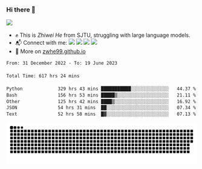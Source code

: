 ### Hi there 👋 

![](https://komarev.com/ghpvc/?username=zwhe99)
- :fist: This is *Zhiwei He* from SJTU, struggling with large language models.
- :mailbox_with_mail: Connect with me: <a href = "mailto: hezw.tkcw@gmail.com"><img src="https://img.shields.io/badge/-Mail1-red?style=flat&logo=gmail&logoColor=white" target="_blank"></a> <a href = "mailto: zwhe.cs@sjtu.edu.cn"><img src="https://img.shields.io/badge/-Mail2-%23333?style=flat&logo=gmail&logoColor=white" target="_blank"></a> <a href = "https://twitter.com/zwhe99"><img src="https://img.shields.io/badge/-Twitter-%234a99e9?style=flat&logo=twitter&logoColor=white" target="_blank"></a> <a href = "https://www.zhihu.com/people/hbenmazi-8"><img src="https://img.shields.io/badge/-%E7%9F%A5%E4%B9%8E-%232f6be0" target="_blank"></a>
- :blue_book: More on [zwhe99.github.io](https://zwhe99.github.io/)
<!--START_SECTION:waka-->

```txt
From: 31 December 2022 - To: 19 June 2023

Total Time: 617 hrs 24 mins

Python             329 hrs 43 mins ███████████░░░░░░░░░░░░░░   44.37 %
Bash               156 hrs 53 mins █████▒░░░░░░░░░░░░░░░░░░░   21.11 %
Other              125 hrs 42 mins ████▒░░░░░░░░░░░░░░░░░░░░   16.92 %
JSON               54 hrs 31 mins  ██░░░░░░░░░░░░░░░░░░░░░░░   07.34 %
Text               52 hrs 58 mins  █▓░░░░░░░░░░░░░░░░░░░░░░░   07.13 %
```

<!--END_SECTION:waka-->
![](https://raw.githubusercontent.com/zwhe99/zwhe99/main/assets/github-contribution-grid-snake.svg)
